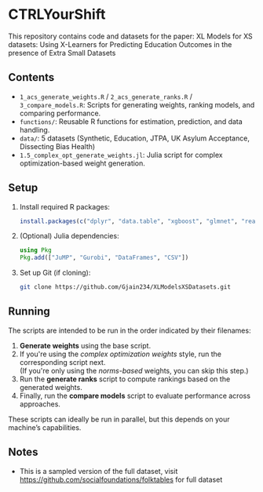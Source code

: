 # CTRLYourShift

This repository contains code and datasets for the paper: XL Models for XS datasets: Using X-Learners for Predicting Education Outcomes in the presence of Extra Small Datasets
## Contents

- `1_acs_generate_weights.R` / `2_acs_generate_ranks.R` / `3_compare_models.R`: Scripts for generating weights, ranking models, and comparing performance.
- `functions/`: Reusable R functions for estimation, prediction, and data handling.
- `data/`: 5 datasets (Synthetic, Education, JTPA, UK Asylum Acceptance, Dissecting Bias Health)
- `1.5_complex_opt_generate_weights.jl`: Julia script for complex optimization-based weight generation.

## Setup

1. Install required R packages:
    ```R
    install.packages(c("dplyr", "data.table", "xgboost", "glmnet", "readr"))
    ```

2. (Optional) Julia dependencies:
    ```julia
    using Pkg
    Pkg.add(["JuMP", "Gurobi", "DataFrames", "CSV"])
    ```

3. Set up Git (if cloning):
    ```bash
    git clone https://github.com/Gjain234/XLModelsXSDatasets.git
    ```
## Running

The scripts are intended to be run in the order indicated by their filenames:

1. **Generate weights** using the base script.
2. If you're using the *complex optimization weights* style, run the corresponding script next.  
   (If you're only using the *norms-based* weights, you can skip this step.)
3. Run the **generate ranks** script to compute rankings based on the generated weights.
4. Finally, run the **compare models** script to evaluate performance across approaches.

These scripts can ideally be run in parallel, but this depends on your machine’s capabilities.


## Notes

- This is a sampled version of the full dataset, visit https://github.com/socialfoundations/folktables for full dataset
